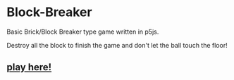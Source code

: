 # Block-Breaker
Basic Brick/Block Breaker type game written in p5js.

Destroy all the block to finish the game and don't let the ball touch the floor!

## [play here!](https://lvttl.github.io/Block-Breaker)
